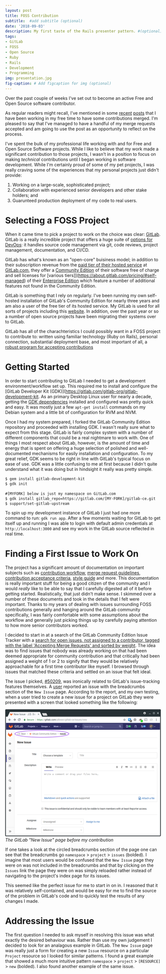 ```yaml
---
layout: post
title: FOSS Contribution
subtitle:  #add subtitle (optional)
date: '2018-09-03'
description: My first taste of the Rails presenter pattern. #(optional)
tags:
- GitLab
- FOSS
- Open Source
- Ruby
- Rails
- Development
- Programming
img: presentation.jpg
fig-caption: # Add figcaption for img (optional)
---
```


Over the past couple of weeks I've set out to become an active Free and Open Source software contributor.
<!-- more -->
As regular readers might recall, I've mentioned in some [recent](/rails-presenters) [posts](/rails-helpers) that I have been working in my free time to have some contributions merged. I'm pleased to say that I've managed to have a handful of my merge requests accepted and am going to use the post as an opportunity to reflect on the process.

I've spent the bulk of my professional life working with and for Free and Open Source Software projects. While I like to believe that my work made a significant contribution to those projects, I wasn't in a position to focus on making *technical* contributions until I began working in software development. While I'm certainly proud of some of my pet projects, I was really craving some of the experiences that my personal projects just didn't provide:

1. Working on a large-scale, sophisticated project;
2. Collaboration with experienced senior developers and other stake holders; and
3. Guarunteed production deployment of my code to real users.

# Selecting a FOSS Project

When it came time to pick a project to work on the choice was clear: [GitLab](https://about.gitlab.com). GitLab is a really incredible project that offers a huge suite of [options for DevOps](https://about.gitlab.com/features/): it handles source code management via git, code reviews, project management, documentation, and CI/CD.

 GitLab has what's known as an "open-core" buisiness model; in addition to their subscription revenue from the [paid tier of their hosted service](https://about.gitlab.com/pricing/#gitlab-com) at [GitLab.com](https://gitlab.com), they offer a [Community Edition](https://gitlab.com/gitlab-org/gitlab-ce) of their software free of charge and sell licenses for [various tiers]](https://about.gitlab.com/pricing/#self-managed) of their [Enterprise Edition](https://gitlab.com/gitlab-org/gitlab-ee) which feature a number of additional features not found in the Community Edition.

GitLab is something that I rely on regularly. I've been running my own self-hosted installation of GitLab's Community Edition for nearly three years and am also a user of the free tier of its hosted service. My GitLab is used for all sorts of projects including this [website](/blogging-workflow). In addition, over the past year or so a number of open source projects have been migrating their systems over to GitLab.

GitLab has all of the charachteristics I could possibly want in a FOSS project to contribute to: written using familiar technology (Ruby on Rails), personal connection, substantial deployment base, and most important of all, a [robust program for accepting contributions](https://docs.gitlab.com/ce/development/README.html)

# Getting Started

In order to start contributing to GitLab I needed to get a development environment/workflow set up. This required me to install and configure the [GitLab Developer Kit (GDK)](https://gitlab.com/gitlab-org/gitlab-development-kit. As an primary Desktop Linux user for nearly a decade, getting the [GDK dependencies](https://gitlab.com/gitlab-org/gitlab-development-kit/blob/master/doc/prepare.md) installed and configured was pretty quick and easy. It was mostly just a few `apt-get install` commands on my Debian system and a little bit of configuration for RVM and NVM.

Once I had my system prepared, I forked the GitLab Community Edition repository and proceeded with installing GDK. I wasn't really sure what to expect from this stage. GitLab is fairly complex system with a number of different components that could be a real nightmare to work with. One of things I most respect about GitLab, however, is the amount of time and energy that is spent on offering a huge selection of polished and well-documented mechanisms for easily installation and configuration. To my great relief, GDK seems to be right in line with GitLab's typical focus on ease of use. GDK was a little confusing to me at first because I didn't quite understand what it was doing but in hindsight it really was pretty simple.

```text
$ gem install gitlab-development-kit
$ gdk init

#[MYFORK] below is just my namespace on GitLab.com
$ gdk install gitlab_repo=https://gitlab.com/[MY-FORK]/gitlab-ce.git
$ support/set-gitlab-upstream
```

To spin up my development instance of GitLab I just had one more command to run: `gdk run app`. After a few moments waiting for GitLab to get itself up and running I was able to login with default admin credentials at `http://localhost:3000` and see my work in the GitLab source reflected in real time.

# Finding a First Issue to Work On

The project has a significant amount of documentation on important subjects such as [contribution workflow](https://gitlab.com/gitlab-org/gitlab-ce/blob/master/doc/development/contributing/index.md#contribution-flow), [merge request guidelines]([https://gitlab.com/gitlab-org/gitlab-ce/blob/master/doc/development/contributing/index.md#merge-request-guidelines]), [contribution acceptance criteria](https://gitlab.com/gitlab-org/gitlab-ce/blob/master/doc/development/contributing/index.md#contribution-acceptance-criteria), [style guide](https://gitlab.com/gitlab-org/gitlab-ce/blob/master/doc/development/contributing/index.md#style-guides) and more. This documentation is really important stuff for being a good citizen of the community and I would *really* like to be able to say that I carefully digested all of it before getting started. Realistically, that just didn't make sense. I skimmed over a number of these documents and took in the details that I felt were important. Thanks to my years of dealing with issues surrounding FOSS contributions generally and hanging around the GitLab community specifically, I was fairly comfortable with some assumptions about the workflow and generally just picking things up by carefully paying attention to how more senior contributors worked.

I decided to start in at a search of the GitLab Community Edition Issue Tracker with a [search for open issues, not assigned to a contributor, tagged with the label 'Accepting Merge Requests' and sorted by weight](https://gitlab.com/gitlab-org/gitlab-ce/issues?assignee_id=0&label_name%5B%5D=Accepting%20Merge%20Requests&sort=weight_asc). The idea was to find issues that nobody was already working on that had been deemed appropriate for community contribution and that critically had been assigned a weight of 1 or 2 to signify that they would be relatively approachable for a first time contributor like myself. I browsed through issues that matched these criteria and settled on an issue that felt ideal.

The issue I picked, [\#50209](https://gitlab.com/gitlab-org/gitlab-ce/issues/50209), was ironically related to GitLab's issue-tracking features themselves. A [user](https://gitlab.com/swooshycueb) reported an issue with the breadcrumbs section of the `New Issue` page. According to the report, and my own testing, when a user tried to create a new issue for a project on GitLab they were presented with a screen that looked something like the following:

![New Issues Breadcrumb Issue](/assets/img/gitlab-new-issues-issue.png)
*The GitLab "New Issue" page before my contribution*

If one takes a look at the circled breadcrumbs section of the page one can see that the breadcrumbs go `namespace` > `project` > `issues` (bolded). I imagine that most users would be confused that the `New Issue` page they were on was not
included in the breadcrumbs and that by clicking on the `Issues` link the page they were on was simply reloaded rather instead of navigating to the project's index page for its issues.

This seemed like the perfect issue for me to start in on in. I reasoned that it was relatively self-contained, and would be easy for me to find the source of the problem in GitLab's code and to quickly test the results of any changes I made.

# Addressing the Issue

The first question I needed to ask myself in resolving this issue was what exactly the desired behaviour was. Rather than use my own judgement I decided to look for an analagous example in GitLab. The `New Issue` page was really just a form for creating a new `Issue` resource on a particular `Project` resource so I looked for similar patterns. I found a great example that showed a much more intuitive pattern `namespace` > `project` > `[RESOURCE]` > `new` (bolded). I also found another example of the same issue.
